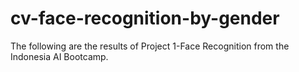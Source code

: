 # cv-face-recognition-by-gender
The following are the results of Project 1-Face Recognition from the Indonesia AI Bootcamp.
